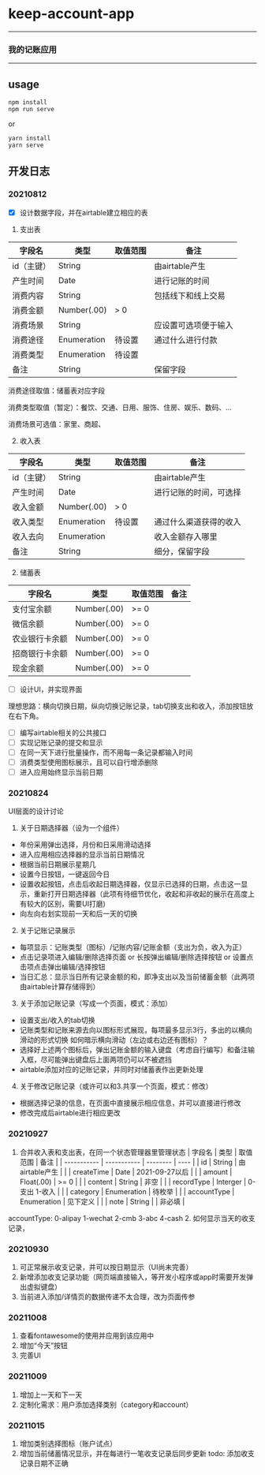 # keep-account-app
---
### 我的记账应用
---

## usage
```shell
npm install
npm run serve
```
or
```shell
yarn install
yarn serve
```

## 开发日志
### 20210812
- [x] 设计数据字段，并在airtable建立相应的表

1. 支出表

| 字段名     | 类型        | 取值范围 | 备注                 |
| ---------- | ----------- | -------- | -------------------- |
| id（主键） | String      |          | 由airtable产生       |
| 产生时间   | Date        |          | 进行记账的时间       |
| 消费内容   | String      |          | 包括线下和线上交易   |
| 消费金额   | Number(.00) | > 0      |                      |
| 消费场景   | String      |          | 应设置可选项便于输入 |
| 消费途径   | Enumeration | 待设置   | 通过什么进行付款     |
| 消费类型   | Enumeration | 待设置   |                      |
| 备注       | String      |          | 保留字段             |

消费途径取值：储蓄表对应字段

消费类型取值（暂定）：餐饮、交通、日用、服饰、住房、娱乐、数码、...

消费场景可选值：家里、商超、

2. 收入表

| 字段名     | 类型        | 取值范围 | 备注                   |
| ---------- | ----------- | -------- | ---------------------- |
| id（主键） | String      |          | 由airtable产生         |
| 产生时间   | Date        |          | 进行记账的时间，可选择 |
| 收入金额   | Number(.00) | > 0      |                        |
| 收入类型   | Enumeration | 待设置   | 通过什么渠道获得的收入 |
| 收入去向   | Enumeration |          | 收入金额存入哪里      |
| 备注       | String      |          | 细分，保留字段         |

2. 储蓄表

| 字段名         | 类型        | 取值范围 | 备注 |
| -------------- | ----------- | -------- | ---- |
| 支付宝余额     | Number(.00) | >= 0     |      |
| 微信余额       | Number(.00) | >= 0     |      |
| 农业银行卡余额 | Number(.00) | >= 0     |      |
| 招商银行卡余额 | Number(.00) | >= 0     |      |
| 现金余额       | Number(.00) | >= 0     |      |



- [ ] 设计UI，并实现界面

理想思路：横向切换日期，纵向切换记账记录，tab切换支出和收入，添加按钮放在右下角。

- [ ] 编写airtable相关的公共接口
- [ ] 实现记账记录的提交和显示
- [ ] 在同一天下进行批量操作，而不用每一条记录都输入时间
- [ ] 消费类型使用图标展示，且可以自行增添删除
- [ ] 进入应用始终显示当前日期

### 20210824
UI层面的设计讨论
1. 关于日期选择器（设为一个组件）
* 年份采用弹出选择，月份和日采用滑动选择
* 进入应用相应选择器的显示当前日期情况
* 根据当前日期展示星期几
* 设置今日按钮，一键返回今日
* 设置收起按钮，点击后收起日期选择器，仅显示已选择的日期，点击这一显示，重新打开日期选择器（此项有待细节优化，收起和非收起的展示在高度上有较大的区别，需要UI打磨)
* 向左向右划实现前一天和后一天的切换

2. 关于记账记录展示
* 每项显示：记账类型（图标）/记账内容/记账金额（支出为负，收入为正）
* 点击记录项进入编辑/删除选择页面 or 长按弹出编辑/删除选择按钮 or 设置点击项点击弹出编辑/选择按钮
* 当日汇总：显示当日所有记录金额的和，即净支出以及当前储蓄金额（此两项由airtable计算存储得到）

3. 关于添加记账记录（写成一个页面，模式：添加）
* 设置支出/收入的tab切换
* 记账类型和记账来源去向以图标形式展现，每项最多显示3行，多出的以横向滑动的形式切换
    如何暗示横向滑动（左边或右边还有图标）？
* 选择好上述两个图标后，弹出记账金额的输入键盘（考虑自行编写）和备注输入框，尽可能弹出键盘后上面两项仍可以不被遮挡
* airtable添加对应的记账记录，并同时对储蓄表作出更新处理

4. 关于修改记账记录（或许可以和3.共享一个页面，模式：修改）
* 根据选择记录的信息，在页面中直接展示相应信息，并可以直接进行修改
* 修改完成后airtable进行相应更改

### 20210927
1. 合并收入表和支出表，在同一个状态管理器里管理状态
| 字段名       | 类型        | 取值范围   | 备注     |
| ----------- | ----------- | -------- | ---- |
| id          | String      | 由airtable产生     |      |
| createTime  | Date        | 2021-09-27以后     |      |
| amount      | Float(.00)  | >= 0     |      |
| content     | String      | 非空     |      |
| recordType  | Interger    | 0-支出 1-收入 |  |
| category    | Enumeration | 待枚举   |       |
| accountType | Enumeration | 见下定义 |       |
| note        | String      |         |  非必填      |

accountType: 0-alipay 1-wechat 2-cmb 3-abc 4-cash
2. 如何显示当天的收支记录，

### 20210930
1. 可正常展示收支记录，并可以按日期显示（UI尚未完善）
2. 新增添加收支记录功能（网页端直接输入，等开发小程序或app时需要开发弹出虚拟键盘）
3. 当前进入添加/详情页的数据传递不太合理，改为页面传参

### 20211008
1. 查看fontawesome的使用并应用到该应用中
2. 增加“今天”按钮
3. 完善UI

### 20211009
1. 增加上一天和下一天
2. 定制化需求：用户添加选择类别（category和account）

### 20211015
1. 增加类别选择图标（账户试点）
2. 增加当前储蓄情况显示，并在每进行一笔收支记录后同步更新
todo: 添加收支记录日期不正确